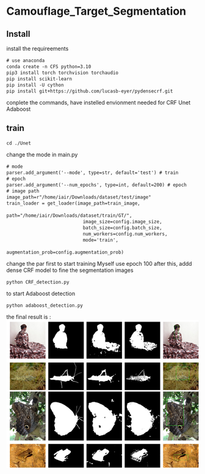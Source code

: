 # Camouflage_Target_Segmentation

## Install
install the requireements

```shell
# use anaconda 
conda create -n CFS python=3.10
pip3 install torch torchvision torchaudio
pip install scikit-learn
pip install -U cython
pip install git+https://github.com/lucasb-eyer/pydensecrf.git
```
conplete the commands, have instelled envionment needed for CRF Unet Adaboost
## train
```shell
cd ./Unet
```
change the mode in main.py
```shell
# mode
parser.add_argument('--mode', type=str, default='test') # train
# epoch
parser.add_argument('--num_epochs', type=int, default=200) # epoch
# image path
image_path=r"/home/iair/Downloads/dataset/test/image"
train_loader = get_loader(image_path=train_image,
                              path="/home/iair/Downloads/dataset/train/GT/",
                            image_size=config.image_size,
                            batch_size=config.batch_size,
                            num_workers=config.num_workers,
                            mode='train',
                            augmentation_prob=config.augmentation_prob)

```
change the par first to start training  Myself use epoch 100
after this, addd dense CRF model to fine the segmentation images
```shell
python CRF_detection.py
```
to start Adaboost detection
```shell
python adaboost_detection.py
```
the final result is :
![image](./result.png)



